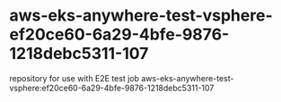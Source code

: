 # aws-eks-anywhere-test-vsphere-ef20ce60-6a29-4bfe-9876-1218debc5311-107
repository for use with E2E test job aws-eks-anywhere-test-vsphere:ef20ce60-6a29-4bfe-9876-1218debc5311-107
